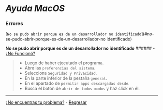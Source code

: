 # _Ayuda MacOS_
### Errores
[`No se pudo abrir porque es de un desarrollador no identificado`](#no-se-pudo-abrir-porque-es-de-un-desarrollador-no identificado)

**No se pudo abrir porque es de un desarrollador no identificado** ###### - [¿No Funcionó?](https://github.com/shernandezz/zoom-links#mi-problema-no-fue-resuelto-por-la-ayuda)

>+ Luego de haber ejecutado el programa.
>+ Abre las `preferencias del sistema`.
>+ Selecciona `Seguridad y Privacidad`.
>+ En la parte inferior de la pestaña `general`.
>+ En el apartado de `permitir apps descargadas desde`.
>+ Busca el botón de `abrir de todos modos` y haz click en él.


***
[¿No encuentras tu problema?](https://github.com/shernandezz/zoom-links#mi-problema-no-está-listado) - [Regresar](https://github.com/shernandezz/zoom-links#ayuda)